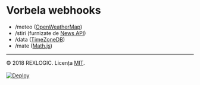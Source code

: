 # Vorbela webhooks

- /meteo (<a href="https://openweathermap.org/">OpenWeatherMap</a>)
- /stiri (furnizate de <a href="https://newsapi.org">News API</a>)
- /data (<a href="https://timezonedb.com/">TimeZoneDB</a>)
- /mate (<a href="http://mathjs.org/">Math.js</a>)
<hr />
© 2018 REXLOGIC. Licența <a href="https://opensource.org/licenses/MIT">MIT</a>.
<br /><br />

<a href="https://heroku.com/deploy?template=https://github.com/rexlogic/vremea">
  <img src="https://www.herokucdn.com/deploy/button.svg" alt="Deploy">
</a>



